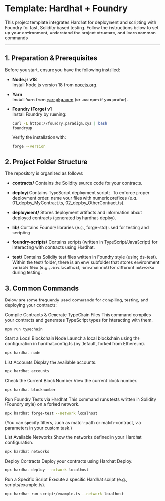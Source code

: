 # Template: Hardhat + Foundry

This project template integrates Hardhat for deployment and scripting with Foundry for fast, Solidity-based testing. Follow the instructions below to set up your environment, understand the project structure, and learn common commands.

---

## 1. Preparation & Prerequisites

Before you start, ensure you have the following installed:

- **Node.js v18**  
  Install Node.js version 18 from [nodejs.org](https://nodejs.org/).

- **Yarn**  
  Install Yarn from [yarnpkg.com](https://yarnpkg.com/) (or use npm if you prefer).

- **Foundry (Forge) v1**  
  Install Foundry by running:
  ```bash
  curl -L https://foundry.paradigm.xyz | bash
  foundryup
  ```
  Verify the installation with:

  ```bash
  forge --version  
  ```
## 2. Project Folder Structure
The repository is organized as follows:

- **contracts/** 
Contains the Solidity source code for your contracts.

- **deploy/** 
Contains TypeScript deployment scripts. To enforce proper deployment order, name your files with numeric prefixes (e.g., 01_deploy_MyContract.ts, 02_deploy_OtherContract.ts).

- **deployment/** 
Stores deployment artifacts and information about deployed contracts (generated by hardhat-deploy).

- **lib/** 
Contains Foundry libraries (e.g., forge-std) used for testing and scripting.

- **foundry-scripts/** 
Contains scripts (written in TypeScript/JavaScript) for interacting with contracts using Hardhat.

- **test/** 
Contains Solidity test files written in Foundry style (using ds-test).
Within the test/ folder, there is an env/ subfolder that stores environment variable files (e.g., .env.localhost, .env.mainnet) for different networks during testing.

## 3. Common Commands
Below are some frequently used commands for compiling, testing, and deploying your contracts:

Compile Contracts & Generate TypeChain Files
This command compiles your contracts and generates TypeScript types for interacting with them.

```bash
npm run typechain
```
Start a Local Blockchain Node
Launch a local blockchain using the configuration in hardhat.config.ts (by default, forked from Ethereum).

```bash
npx hardhat node
```
List Accounts
Display the available accounts.

```bash
npx hardhat accounts
```
Check the Current Block Number
View the current block number.

```bash
npx hardhat blocknumber
```
Run Foundry Tests via Hardhat
This command runs tests written in Solidity (Foundry style) on a forked network.

```bash
npx hardhat forge-test --network localhost
```
(You can specify filters, such as match-path or match-contract, via parameters in your custom task.)

List Available Networks
Show the networks defined in your Hardhat configuration.

```bash
npx hardhat networks
```
Deploy Contracts
Deploy your contracts using Hardhat Deploy.

```bash
npx hardhat deploy --network localhost
```

Run a Specific Script
Execute a specific Hardhat script (e.g., scripts/example.ts).

```bash
npx hardhat run scripts/example.ts --network localhost
```
